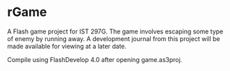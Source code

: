 rGame
=====

A Flash game project for IST 297G. The game involves escaping some type of enemy by running away.
A development journal from this project will be made available for viewing at a later date.

Compile using FlashDevelop 4.0 after opening game.as3proj.
